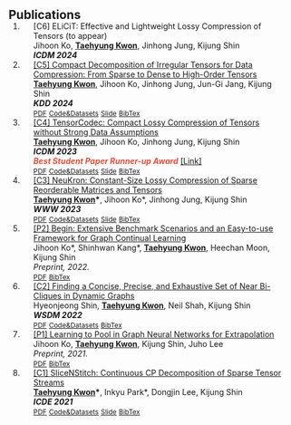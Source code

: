 <h2 id="publications" style="margin: 2px 0px -15px;">Publications</h2>

<div class="publications">
<ol class="bibliography">

<li>
<div class="pub-row">
  <div class="col-sm-9" style="position: relative;padding-right: 15px;padding-left: 20px;">
    <div class="title">[C6] ELiCiT: Effective and Lightweight Lossy Compression of Tensors (to appear) </div>
    <div class="author"> Jihoon Ko, <strong><ins>Taehyung Kwon</ins></strong>, Jinhong Jung, Kijung Shin</div>
    <div class="periodical"><em><strong>ICDM 2024</strong></em></div>        
  </div>
</div>
</li>

<li>
<div class="pub-row">
  <div class="col-sm-9" style="position: relative;padding-right: 15px;padding-left: 20px;">
    <div class="title"><a href="https://dl.acm.org/doi/abs/10.1145/3637528.3671846">[C5] Compact Decomposition of Irregular Tensors for Data Compression: From Sparse to Dense to High-Order Tensors </a></div>
    <div class="author"> <strong><ins>Taehyung Kwon</ins></strong>, Jihoon Ko, Jinhong Jung, Jun-Gi Jang, Kijung Shin</div>
    <div class="periodical"><em><strong>KDD 2024</strong></em></div>        
    <div class="links">
      <a href="https://dl.acm.org/doi/abs/10.1145/3637528.3671846" class="btn btn-sm z-depth-0" role="button" target="_blank" style="font-size:12px;">PDF</a>      
      <a href="https://github.com/kbrother/Light-IT" class="btn btn-sm z-depth-0" role="button" target="_blank" style="font-size:12px;">Code&Datasets</a>      
      <a href="https://kbrother.github.io/assets/KDD24_LightIT.pptx" class="btn btn-sm z-depth-0" role="button" target="_blank" style="font-size:12px;">Slide</a>
      <a href="https://dblp.org/rec/conf/kdd/KwonKJJS24.html?view=bibtex" class="btn btn-sm z-depth-0" role="button" target="_blank" style="font-size:12px;">BibTex</a>    
    </div>    
  </div>
</div>
</li>

<li>
<div class="pub-row">
  <div class="col-sm-9" style="position: relative;padding-right: 15px;padding-left: 20px;">
    <div class="title"><a href="https://ieeexplore.ieee.org/stamp/stamp.jsp?arnumber=10415668">[C4] TensorCodec: Compact Lossy Compression of Tensors without Strong Data Assumptions </a></div>
    <div class="author"> <strong><ins>Taehyung Kwon</ins></strong>, Jihoon Ko, Jinhong Jung, Kijung Shin</div>
    <div class="periodical"><em><strong>ICDM 2023</strong></em></div>    
    <strong><i style="color:#e74d3c">Best Student Paper Runner-up Award</i></strong> <a href="https://icdm.zhonghuapu.com/Awards/BestPapers.shtml"> [Link] </a>
    <div class="links">
      <a href="https://ieeexplore.ieee.org/stamp/stamp.jsp?arnumber=10415668" class="btn btn-sm z-depth-0" role="button" target="_blank" style="font-size:12px;">PDF</a>      
      <a href="https://github.com/kbrother/TensorCodec" class="btn btn-sm z-depth-0" role="button" target="_blank" style="font-size:12px;">Code&Datasets</a>      
      <a href="https://kbrother.github.io/assets/ICDM23_TensorCodec.pdf" class="btn btn-sm z-depth-0" role="button" target="_blank" style="font-size:12px;">Slide</a>
      <a href="https://dblp.org/rec/conf/icdm/KwonKJS23.html?view=bibtex" class="btn btn-sm z-depth-0" role="button" target="_blank" style="font-size:12px;">BibTex</a>    
    </div>    
  </div>
</div>
</li>

<li>
<div class="pub-row">
  <div class="col-sm-9" style="position: relative;padding-right: 15px;padding-left: 20px;">
    <div class="title"><a href="https://dl.acm.org/doi/pdf/10.1145/3543507.3583226"> [C3] NeuKron: Constant-Size Lossy Compression of Sparse
Reorderable Matrices and Tensors</a></div>
    <div class="author"> <strong><ins>Taehyung Kwon</ins>*</strong>, Jihoon Ko*, Jinhong Jung, Kijung Shin</div>
    <div class="periodical"><em><strong>WWW 2023</strong></em></div>
    <div class="links">
      <a href="https://dl.acm.org/doi/pdf/10.1145/3543507.3583226" class="btn btn-sm z-depth-0" role="button" target="_blank" style="font-size:12px;">PDF</a>
      <a href="https://github.com/kbrother/NeuKron" class="btn btn-sm z-depth-0" role="button" target="_blank" style="font-size:12px;">Code&Datasets</a>
      <a href="https://kbrother.github.io/assets/NeuKron_WWW23.pdf" class="btn btn-sm z-depth-0" role="button" target="_blank" style="font-size:12px;">Slide</a>
      <a href="https://dblp.org/rec/conf/www/KwonKJS23.html?view=bibtex" class="btn btn-sm z-depth-0" role="button" target="_blank" style="font-size:12px;">BibTex</a>    
    </div>
  </div>
</div>
</li>

<li>
<div class="pub-row">
  <div class="col-sm-9" style="position: relative;padding-right: 15px;padding-left: 20px;">
    <div class="title"><a href="https://arxiv.org/pdf/2211.14568.pdf">[P2] Begin: Extensive Benchmark Scenarios and an Easy-to-use Framework for Graph Continual Learning</a></div>
    <div class="author"> Jihoon Ko*, Shinhwan Kang*, <strong><ins>Taehyung Kwon</ins></strong>, Heechan Moon, Kijung Shin </div>
    <div class="periodical"><em>Preprint, 2022.</em></div>
    <div class="links">
      <a href="https://arxiv.org/pdf/2211.14568.pdf" class="btn btn-sm z-depth-0" role="button" target="_blank" style="font-size:12px;">PDF</a>
      <a href="https://dblp.org/rec/journals/corr/abs-2211-14568.html?view=bibtex" class="btn btn-sm z-depth-0" role="button" target="_blank" style="font-size:12px;">BibTex</a>    
    </div>
  </div>
</div>
</li>

<li>
<div class="pub-row">
  <div class="col-sm-9" style="position: relative;padding-right: 15px;padding-left: 20px;">
    <div class="title"><a href="https://dl.acm.org/doi/pdf/10.1145/3488560.3498390">[C2] Finding a Concise, Precise, and Exhaustive Set of Near
Bi-Cliques in Dynamic Graphs</a></div>
    <div class="author"> Hyeonjeong Shin, <strong><ins>Taehyung Kwon</ins></strong>, Neil Shah, Kijung Shin</div>
    <div class="periodical"><em><strong>WSDM 2022</strong></em></div>
    <div class="links">
      <a href="https://dl.acm.org/doi/pdf/10.1145/3488560.3498390" class="btn btn-sm z-depth-0" role="button" target="_blank" style="font-size:12px;">PDF</a>
      <a href="https://github.com/hyeonjeong1/cutnpeel" class="btn btn-sm z-depth-0" role="button" target="_blank" style="font-size:12px;">Code&Datasets</a>
      <a href="https://dblp.org/rec/conf/wsdm/ShinKSS22.html?view=bibtex" class="btn btn-sm z-depth-0" role="button" target="_blank" style="font-size:12px;">BibTex</a>    
    </div>
  </div>
</div>
</li>

<li>
<div class="pub-row">
  <div class="col-sm-9" style="position: relative;padding-right: 15px;padding-left: 20px;">
    <div class="title"><a href="https://arxiv.org/pdf/2106.06210.pdf">[P1] Learning to Pool in Graph Neural Networks for Extrapolation</a></div>
    <div class="author"> Jihoon Ko, <strong><ins>Taehyung Kwon</ins></strong>, Kijung Shin, Juho Lee</div>
    <div class="periodical"><em>Preprint, 2021.</em></div>
    <div class="links">
      <a href="https://arxiv.org/pdf/2106.06210.pdf" class="btn btn-sm z-depth-0" role="button" target="_blank" style="font-size:12px;">PDF</a>
      <a href="https://dblp.org/rec/journals/corr/abs-2106-06210.html?view=bibtex" class="btn btn-sm z-depth-0" role="button" target="_blank" style="font-size:12px;">BibTex</a>    
    </div>
  </div>
</div>
</li>

<li>
<div class="pub-row">
  <!--
  <div class="col-sm-3 abbr" style="position: relative;padding-right: 15px;padding-left: 15px;">
    <img src="assets/img/teaser_example.png" class="teaser img-fluid z-depth-1">
    <abbr class="badge">CVPR</abbr>
  </div>
  -->
  
  <div class="col-sm-9" style="position: relative;padding-right: 15px;padding-left: 20px;">
    <div class="title"><a href="https://ieeexplore.ieee.org/stamp/stamp.jsp?arnumber=9458693">[C1] SliceNStitch: Continuous CP Decomposition of
Sparse Tensor Streams</a></div>
    <div class="author"><strong><ins>Taehyung Kwon</ins>*</strong>, Inkyu Park*, Dongjin Lee, Kijung Shin</div>
    <div class="periodical"><em><strong>ICDE 2021</strong></em></div>
    <div class="links">
      <a href="https://ieeexplore.ieee.org/stamp/stamp.jsp?arnumber=9458693" class="btn btn-sm z-depth-0" role="button" target="_blank" style="font-size:12px;">PDF</a>
      <a href="https://github.com/DMLab-Tensor/SliceNStitch" class="btn btn-sm z-depth-0" role="button" target="_blank" style="font-size:12px;">Code&Datasets</a>
      <a href="https://kbrother.github.io/assets/SliceNStitch_ICDE21.pdf" class="btn btn-sm z-depth-0" role="button" target="_blank" style="font-size:12px;">Slide</a>
      <!-- <a href="https://class-il.mpi-inf.mpg.de/mnemonics/" class="btn btn-sm z-depth-0" role="button" target="_blank" style="font-size:12px;">Project Page</a>  -->
      <a href="https://dblp.org/rec/conf/icde/Kwon0LS21.html?view=bibtex" class="btn btn-sm z-depth-0" role="button" target="_blank" style="font-size:12px;">BibTex</a>
      <!-- <strong><i style="color:#e74d3c">Oral Presentation</i></strong> -->      
    </div>
  </div>
</div>
</li>
<br>

</ol>
</div>
